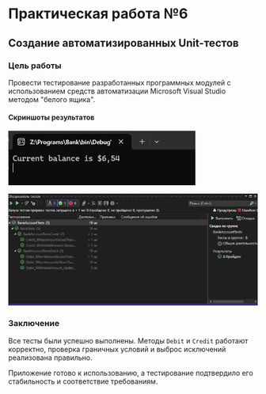 # Практическая работа №6  
## Создание автоматизированных Unit-тестов  

### Цель работы  
Провести тестирование разработанных программных модулей с использованием средств автоматизации Microsoft Visual Studio методом "белого ящика".  

#### Скриншоты результатов

![Описание изображения](program.png)

![Описание изображения](tests.png)

### Заключение
  
Все тесты были успешно выполнены. Методы `Debit` и `Credit` работают корректно, проверка граничных условий и выброс исключений реализована правильно.  

Приложение готово к использованию, а тестирование подтвердило его стабильность и соответствие требованиям. 


